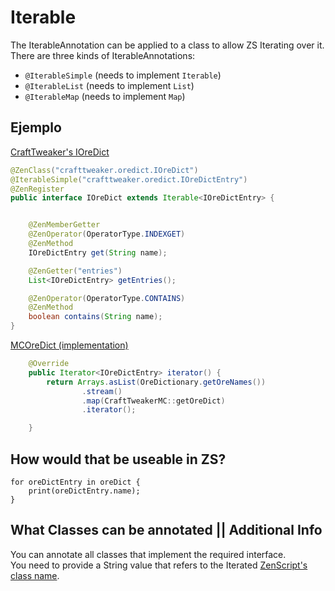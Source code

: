 # Iterable

The IterableAnnotation can be applied to a class to allow ZS Iterating over it.  
There are three kinds of IterableAnnotations:

- `@IterableSimple` (needs to implement `Iterable`)
- `@IterableList` (needs to implement `List`)
- `@IterableMap` (needs to implement `Map`)

## Ejemplo 

[CraftTweaker's IOreDict](https://github.com/jaredlll08/CraftTweaker/blob/1.12/CraftTweaker2-API/src/main/java/crafttweaker/api/oredict/IOreDict.java)

```java
@ZenClass("crafttweaker.oredict.IOreDict")
@IterableSimple("crafttweaker.oredict.IOreDictEntry")
@ZenRegister
public interface IOreDict extends Iterable<IOreDictEntry> {


    @ZenMemberGetter
    @ZenOperator(OperatorType.INDEXGET)
    @ZenMethod
    IOreDictEntry get(String name);

    @ZenGetter("entries")
    List<IOreDictEntry> getEntries();

    @ZenOperator(OperatorType.CONTAINS)
    @ZenMethod
    boolean contains(String name);
}
```

[MCOreDict (implementation)](https://github.com/jaredlll08/CraftTweaker/blob/1.12/CraftTweaker2-MC1120-Main/src/main/java/crafttweaker/mc1120/oredict/MCOreDict.java)

```java
    @Override
    public Iterator<IOreDictEntry> iterator() {
        return Arrays.asList(OreDictionary.getOreNames())
                .stream()
                .map(CraftTweakerMC::getOreDict)
                .iterator();

    }
```

## How would that be useable in ZS?

```zenscript
for oreDictEntry in oreDict {
    print(oreDictEntry.name);
}
```

## What Classes can be annotated || Additional Info

You can annotate all classes that implement the required interface.  
You need to provide a String value that refers to the Iterated [ZenScript's class name](/Dev_Area/ZenAnnotations/Annotation_ZenClass/).